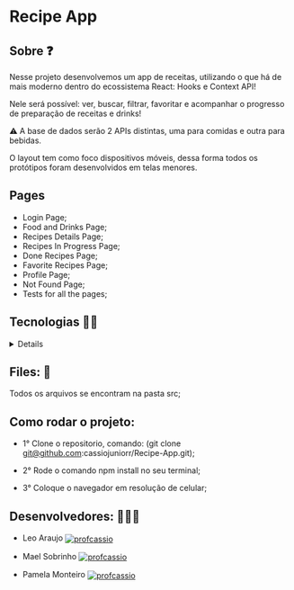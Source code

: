 # Recipe App

## Sobre ❓

Nesse projeto desenvolvemos um app de receitas, utilizando o que há de mais moderno dentro do ecossistema React: Hooks e Context API!

Nele será possível: ver, buscar, filtrar, favoritar e acompanhar o progresso de preparação de receitas e drinks!

⚠️ A base de dados serão 2 APIs distintas, uma para comidas e outra para bebidas.

O layout tem como foco dispositivos móveis, dessa forma todos os protótipos foram desenvolvidos em telas menores.

## Pages

- Login Page;
- Food and Drinks Page;
- Recipes Details Page;
- Recipes In Progress Page;
- Done Recipes Page;
- Favorite Recipes Page;
- Profile Page;
- Not Found Page;
- Tests for all the pages;

## Tecnologias 👩‍💻

<details>

- React Redux (Context API and Hooks);
- RTL;
- CSS (Nesse projeto utilizamos SASS);
</details>

## Files: 📄 
Todos os arquivos se encontram na pasta src;

## Como rodar o projeto:

- 1° Clone o repositorio, comando: (git clone git@github.com:cassiojuniorr/Recipe-App.git);

- 2° Rode o comando npm install no seu terminal;

- 3° Coloque o navegador em resolução de celular;

## Desenvolvedores: 🧑‍🤝‍🧑

- Leo Araujo <a href="https://www.linkedin.com/in/leo-araujo-65748824b/" width="14px" target="blank"><img align="center" src="https://img.shields.io/badge/LinkedIn-0077B5?style=for-the-badge&logo=linkedin&logoColor=white" alt="profcassio" /></a>

- Mael Sobrinho <a href="https://www.linkedin.com/in/mael-fernandes-8a3735227/" target="blank"><img align="center" src="https://img.shields.io/badge/LinkedIn-0077B5?style=for-the-badge&logo=linkedin&logoColor=white" alt="profcassio" /></a>

- Pamela Monteiro <a href="https://www.linkedin.com/in/pamelamreis/" target="blank"><img align="center" src="https://img.shields.io/badge/LinkedIn-0077B5?style=for-the-badge&logo=linkedin&logoColor=white" alt="profcassio" /></a>
